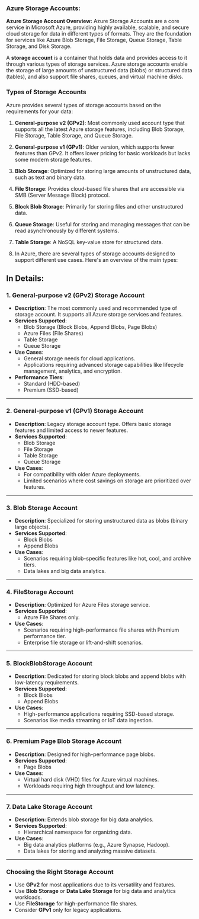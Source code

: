 ### Azure Storage Accounts:

**Azure Storage Account Overview:**
Azure Storage Accounts are a core service in Microsoft Azure, providing highly available, scalable, and secure cloud storage for data in different types of formats. They are the foundation for services like Azure Blob Storage, File Storage, Queue Storage, Table Storage, and Disk Storage.

A **storage account** is a container that holds data and provides access to it through various types of storage services. Azure storage accounts enable the storage of large amounts of unstructured data (blobs) or structured data (tables), and also support file shares, queues, and virtual machine disks.

### Types of Storage Accounts
Azure provides several types of storage accounts based on the requirements for your data:

1. **General-purpose v2 (GPv2)**: Most commonly used account type that supports all the latest Azure storage features, including Blob Storage, File Storage, Table Storage, and Queue Storage.
2. **General-purpose v1 (GPv1)**: Older version, which supports fewer features than GPv2. It offers lower pricing for basic workloads but lacks some modern storage features.
3. **Blob Storage**: Optimized for storing large amounts of unstructured data, such as text and binary data.
4. **File Storage**: Provides cloud-based file shares that are accessible via SMB (Server Message Block) protocol.
5. **Block Blob Storage**: Primarily for storing files and other unstructured data.
6. **Queue Storage**: Useful for storing and managing messages that can be read asynchronously by different systems.
7. **Table Storage**: A NoSQL key-value store for structured data.

8. In Azure, there are several types of storage accounts designed to support different use cases. Here's an overview of the main types:

In Details:
---

### **1. General-purpose v2 (GPv2) Storage Account**
- **Description**: The most commonly used and recommended type of storage account. It supports all Azure storage services and features.
- **Services Supported**:
  - Blob Storage (Block Blobs, Append Blobs, Page Blobs)
  - Azure Files (File Shares)
  - Table Storage
  - Queue Storage
- **Use Cases**:
  - General storage needs for cloud applications.
  - Applications requiring advanced storage capabilities like lifecycle management, analytics, and encryption.
- **Performance Tiers**:
  - Standard (HDD-based)
  - Premium (SSD-based)

---

### **2. General-purpose v1 (GPv1) Storage Account**
- **Description**: Legacy storage account type. Offers basic storage features and limited access to newer features.
- **Services Supported**:
  - Blob Storage
  - File Storage
  - Table Storage
  - Queue Storage
- **Use Cases**:
  - For compatibility with older Azure deployments.
  - Limited scenarios where cost savings on storage are prioritized over features.

---

### **3. Blob Storage Account**
- **Description**: Specialized for storing unstructured data as blobs (binary large objects).
- **Services Supported**:
  - Block Blobs
  - Append Blobs
- **Use Cases**:
  - Scenarios requiring blob-specific features like hot, cool, and archive tiers.
  - Data lakes and big data analytics.

---

### **4. FileStorage Account**
- **Description**: Optimized for Azure Files storage service.
- **Services Supported**:
  - Azure File Shares only.
- **Use Cases**:
  - Scenarios requiring high-performance file shares with Premium performance tier.
  - Enterprise file storage or lift-and-shift scenarios.

---

### **5. BlockBlobStorage Account**
- **Description**: Dedicated for storing block blobs and append blobs with low-latency requirements.
- **Services Supported**:
  - Block Blobs
  - Append Blobs
- **Use Cases**:
  - High-performance applications requiring SSD-based storage.
  - Scenarios like media streaming or IoT data ingestion.

---

### **6. Premium Page Blob Storage Account**
- **Description**: Designed for high-performance page blobs.
- **Services Supported**:
  - Page Blobs
- **Use Cases**:
  - Virtual hard disk (VHD) files for Azure virtual machines.
  - Workloads requiring high throughput and low latency.

---

### **7. Data Lake Storage Account**
- **Description**: Extends blob storage for big data analytics.
- **Services Supported**:
  - Hierarchical namespace for organizing data.
- **Use Cases**:
  - Big data analytics platforms (e.g., Azure Synapse, Hadoop).
  - Data lakes for storing and analyzing massive datasets.

---

### Choosing the Right Storage Account
- Use **GPv2** for most applications due to its versatility and features.
- Use **Blob Storage** or **Data Lake Storage** for big data and analytics workloads.
- Use **FileStorage** for high-performance file shares.
- Consider **GPv1** only for legacy applications.


